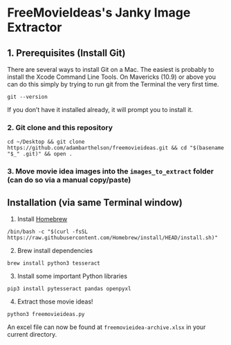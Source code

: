 # FreeMovieIdeas's Janky Image Extractor


## 1. Prerequisites (Install Git)
There are several ways to install Git on a Mac. The easiest is probably to install the Xcode Command Line Tools. On Mavericks (10.9) or above you can do this simply by trying to run git from the Terminal the very first time.
```
git --version
```
If you don’t have it installed already, it will prompt you to install it.


### 2. Git clone and this repository
```
cd ~/Desktop && git clone https://github.com/adambarthelson/freemovieideas.git && cd "$(basename "$_" .git)" && open .
```

### 3. Move movie idea images into the `images_to_extract` folder (can do so via a manual copy/paste)


## Installation (via same Terminal window)

1. Install [Homebrew](https://brew.sh)
```
/bin/bash -c "$(curl -fsSL https://raw.githubusercontent.com/Homebrew/install/HEAD/install.sh)"
```

2. Brew install dependencies
```
brew install python3 tesseract
```

3. Install some important Python libraries
```
pip3 install pytesseract pandas openpyxl
```

4. Extract those movie ideas!
```
python3 freemovieideas.py
```

An excel file can now be found at `freemovieidea-archive.xlsx` in your current directory.
